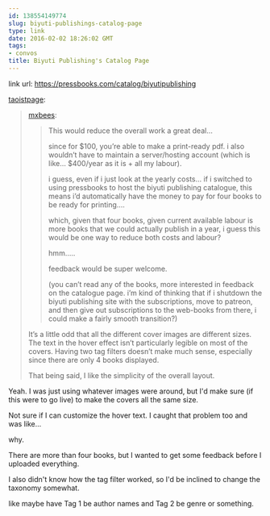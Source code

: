 ```yaml
---
id: 138554149774
slug: biyuti-publishings-catalog-page
type: link
date: 2016-02-02 18:26:02 GMT
tags:
- convos
title: Biyuti Publishing's Catalog Page
---
```

link url: https://pressbooks.com/catalog/biyutipublishing

<p><a href="http://taoistpage.tumblr.com/post/138553677066" class="tumblr_blog">taoistpage</a>:</p><blockquote>
<p><a href="http://mxb.ca/post/138553057544/biyuti-publishings-catalog-page" class="tumblr_blog">mxbees</a>:</p>

<blockquote>
<p>This would reduce the overall work a great deal…</p>

<p>since for $100, you’re able to make a print-ready pdf. i also wouldn’t have to maintain a server/hosting account (which is like… $400/year as it is + all my labour).</p>

<p>i guess, even if i just look at the yearly costs… if i switched to using pressbooks to host the biyuti publishing catalogue, this means i’d automatically have the money to pay for four books to be ready for printing….</p>

<p>which, given that four books, given current available labour is more books that we could actually publish in a year, i guess this would be one way to reduce both costs and labour?</p>

<p>hmm…..</p>

<p>feedback would be super welcome.</p>

<p>(you can’t read any of the books, more interested in feedback on the catalogue page. i’m kind of thinking that if i shutdown the biyuti publishing site with the subscriptions, move to patreon, and then give out subscriptions to the web-books from there, i could make a fairly smooth transition?)</p>
</blockquote>

<p>It’s a little odd that all the different cover images are different sizes. The text in the hover effect isn’t particularly legible on most of the covers. Having two tag filters doesn’t make much sense, especially since there are only 4 books displayed.</p>

<p>That being said, I like the simplicity of the overall layout.</p>
</blockquote>
Yeah. I was just using whatever images were around, but I'd make sure (if this were to go live) to make the covers all the same size.

Not sure if I can customize the hover text. I caught that problem too and was like...

why.

There are more than four books, but I wanted to get some feedback before I uploaded everything.

I also didn't know how the tag filter worked, so I'd be inclined to change the taxonomy somewhat.

like maybe have Tag 1 be author names and Tag 2 be genre or something.